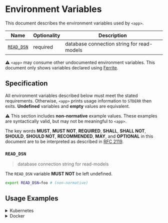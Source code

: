 # Environment Variables

This document describes the environment variables used by `<app>`.

| Name         | Optionality | Description                                |
| ------------ | ----------- | ------------------------------------------ |
| [`READ_DSN`] | required    | database connection string for read-models |

⚠️ `<app>` may consume other undocumented environment variables. This document
only shows variables declared using [Ferrite].

## Specification

All environment variables described below must meet the stated requirements.
Otherwise, `<app>` prints usage information to `STDERR` then exits.
**Undefined** variables and **empty** values are equivalent.

⚠️ This section includes **non-normative** example values. These examples are
syntactically valid, but may not be meaningful to `<app>`.

The key words **MUST**, **MUST NOT**, **REQUIRED**, **SHALL**, **SHALL NOT**,
**SHOULD**, **SHOULD NOT**, **RECOMMENDED**, **MAY**, and **OPTIONAL** in this
document are to be interpreted as described in [RFC 2119].

### `READ_DSN`

> database connection string for read-models

The `READ_DSN` variable **MUST NOT** be left undefined.

```bash
export READ_DSN=foo # (non-normative)
```

## Usage Examples

<details>
<summary>Kubernetes</summary>

This example shows how to define the environment variables needed by `<app>`
on a [Kubernetes container] within a Kubenetes deployment manifest.

```yaml
apiVersion: apps/v1
kind: Deployment
metadata:
  name: example-deployment
spec:
  template:
    spec:
      containers:
        - name: example-container
          env:
            - name: READ_DSN # database connection string for read-models
              value: foo
```

Alternatively, the environment variables can be defined within a [config map][kubernetes config map]
then referenced from a deployment manifest using `configMapRef`.

```yaml
apiVersion: v1
kind: ConfigMap
metadata:
  name: example-config-map
data:
  READ_DSN: foo # database connection string for read-models
---
apiVersion: apps/v1
kind: Deployment
metadata:
  name: example-deployment
spec:
  template:
    spec:
      containers:
        - name: example-container
          envFrom:
            - configMapRef:
                name: example-config-map
```

</details>

<details>
<summary>Docker</summary>

This example shows how to define the environment variables needed by `<app>`
when running as a [Docker service] defined in a Docker compose file.

```yaml
service:
  example-service:
    environment:
      READ_DSN: foo # database connection string for read-models
```

</details>

<!-- references -->

[docker service]: https://docs.docker.com/compose/environment-variables/#set-environment-variables-in-containers
[ferrite]: https://github.com/dogmatiq/ferrite
[kubernetes config map]: https://kubernetes.io/docs/tasks/configure-pod-container/configure-pod-configmap/#configure-all-key-value-pairs-in-a-configmap-as-container-environment-variables
[kubernetes container]: https://kubernetes.io/docs/tasks/inject-data-application/define-environment-variable-container/#define-an-environment-variable-for-a-container
[`read_dsn`]: #READ_DSN
[rfc 2119]: https://www.rfc-editor.org/rfc/rfc2119.html
